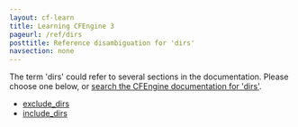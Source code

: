 ```yaml
---
layout: cf-learn
title: Learning CFEngine 3
pageurl: /ref/dirs
posttitle: Reference disambiguation for 'dirs'
navsection: none
---
```


The term 'dirs' could refer to several sections in the documentation. Please choose one below, or
[search the CFEngine documentation for 'dirs'](http://docs.cfengine.com/latest/search.html?q=dirs).

- [exclude_dirs](http://docs.cfengine.com/latest/reference-promise-types-files.html#exclude_dirs)
- [include_dirs](http://docs.cfengine.com/latest/reference-promise-types-files.html#include_dirs)
